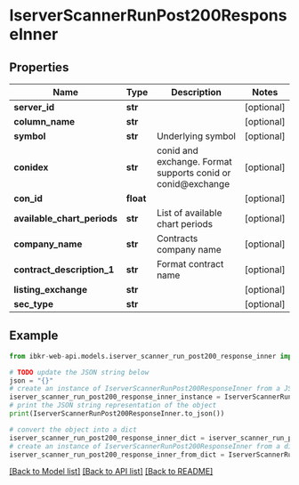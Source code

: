 # IserverScannerRunPost200ResponseInner


## Properties

Name | Type | Description | Notes
------------ | ------------- | ------------- | -------------
**server_id** | **str** |  | [optional] 
**column_name** | **str** |  | [optional] 
**symbol** | **str** | Underlying symbol | [optional] 
**conidex** | **str** | conid and exchange. Format supports conid or conid@exchange | [optional] 
**con_id** | **float** |  | [optional] 
**available_chart_periods** | **str** | List of available chart periods | [optional] 
**company_name** | **str** | Contracts company name | [optional] 
**contract_description_1** | **str** | Format contract name | [optional] 
**listing_exchange** | **str** |  | [optional] 
**sec_type** | **str** |  | [optional] 

## Example

```python
from ibkr-web-api.models.iserver_scanner_run_post200_response_inner import IserverScannerRunPost200ResponseInner

# TODO update the JSON string below
json = "{}"
# create an instance of IserverScannerRunPost200ResponseInner from a JSON string
iserver_scanner_run_post200_response_inner_instance = IserverScannerRunPost200ResponseInner.from_json(json)
# print the JSON string representation of the object
print(IserverScannerRunPost200ResponseInner.to_json())

# convert the object into a dict
iserver_scanner_run_post200_response_inner_dict = iserver_scanner_run_post200_response_inner_instance.to_dict()
# create an instance of IserverScannerRunPost200ResponseInner from a dict
iserver_scanner_run_post200_response_inner_from_dict = IserverScannerRunPost200ResponseInner.from_dict(iserver_scanner_run_post200_response_inner_dict)
```
[[Back to Model list]](../README.md#documentation-for-models) [[Back to API list]](../README.md#documentation-for-api-endpoints) [[Back to README]](../README.md)


